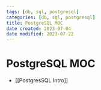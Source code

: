 ```yaml
---
tags: [db, sql, postgresql]
categories: [db, sql, postgresql]
title: PostgreSQL MOC
date created: 2023-07-04
date modified: 2023-07-22
---
```


# PostgreSQL MOC

- [[PostgresSQL Intro]]
